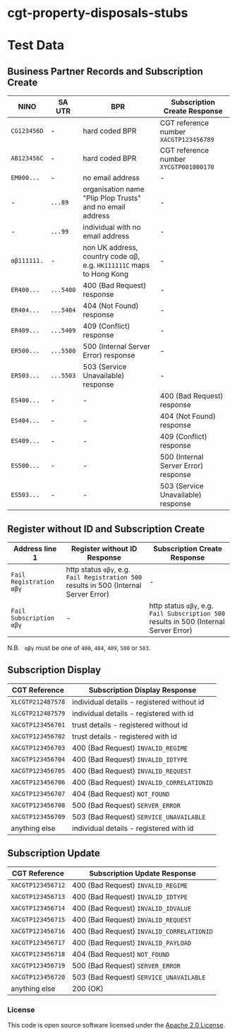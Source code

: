 
# cgt-property-disposals-stubs

# Test Data

## Business Partner Records and Subscription Create

| NINO        | SA UTR    | BPR                                                                 | Subscription Create Response            |
| ----------- | --------- | ------------------------------------------------------------------- | --------------------------------------- |
| `CG123456D` |   -       | hard coded BPR                                                      | CGT reference number `XACGTP123456789`  |
| `AB123456C` |   -       | hard coded BPR                                                      | CGT reference number `XYCGTP001000170`  |
| `EM000...`  |   -       | no email address                                                    | -                                       |
|    -        | `...89`   | organisation name "Plip Plop Trusts" and no email address           | -                                       |
|    -        | `...99`   | individual with no email address                                    | -                                       |
| `αβ111111.` |   -       | non UK address, country code αβ, e.g. `HK111111C` maps to Hong Kong | -                                       |   
| `ER400...`  | `...5400` | 400 (Bad Request) response                                          | -                                       |
| `ER404...`  | `...5404` | 404 (Not Found) response                                            | -                                       |
| `ER409...`  | `...5409` | 409 (Conflict) response                                             | -                                       |
| `ER500...`  | `...5500` | 500 (Internal Server Error) response                                | -                                       |
| `ER503...`  | `...5503` | 503 (Service Unavailable) response                                  | -                                       |
| `ES400...`  |   -       | -                                                                   | 400 (Bad Request) response              |
| `ES404...`  |   -       | -                                                                   | 404 (Not Found) response                |
| `ES409...`  |   -       | -                                                                   | 409 (Conflict) response                 |
| `ES500...`  |   -       | -                                                                   | 500 (Internal Server Error) response    |
| `ES503...`  |   -       | -                                                                   | 503 (Service Unavailable) response      |

## Register without ID and Subscription Create
| Address line 1          | Register without ID Response                                                              | Subscription Create Response                                                           |
| ----------------------- | ----------------------------------------------------------------------------------------- | -------------------------------------------------------------------------------------- |
| `Fail Registration αβγ` | http status `αβγ`, e.g. `Fail Registration 500` results in 500 (Internal Server Error)    | -                                                                                      |
| `Fail Subscription αβγ` | -                                                                                         | http status `αβγ`, e.g. `Fail Subscription 500` results in 500 (Internal Server Error) |                            |

N.B. ` αβγ` must be one of `400`, `404`, `409`, `500` or `503`.  


## Subscription Display

| CGT Reference     | Subscription Display Response                |
| ----------------- | -------------------------------------------- |
| `XLCGTP212487578` | individual details - registered without id   |
| `XLCGTP212487579` | individual details - registered with id      |
| `XACGTP123456701` | trust details - registered without id        |
| `XACGTP123456702` | trust details - registered with id           |
| `XACGTP123456703` | 400 (Bad Request) `INVALID_REGIME`           |
| `XACGTP123456704` | 400 (Bad Request) `INVALID_IDTYPE`           |
| `XACGTP123456705` | 400 (Bad Request) `INVALID_REQUEST`          |
| `XACGTP123456706` | 400 (Bad Request) `INVALID_CORRELATIONID`    |
| `XACGTP123456707` | 404 (Bad Request) `NOT_FOUND`                |
| `XACGTP123456708` | 500 (Bad Request) `SERVER_ERROR`             |
| `XACGTP123456709` | 503 (Bad Request) `SERVICE_UNAVAILABLE`      |
| anything else     | individual details - registered with id      |


## Subscription Update

| CGT Reference     | Subscription Update Response              |
| ----------------- | ----------------------------------------- |
| `XACGTP123456712` | 400 (Bad Request) `INVALID_REGIME`        |
| `XACGTP123456713` | 400 (Bad Request) `INVALID_IDTYPE`        |
| `XACGTP123456714` | 400 (Bad Request) `INVALID_IDVALUE`       |
| `XACGTP123456715` | 400 (Bad Request) `INVALID_REQUEST`       |
| `XACGTP123456716` | 400 (Bad Request) `INVALID_CORRELATIONID` |
| `XACGTP123456717` | 400 (Bad Request) `INVALID_PAYLOAD`       |
| `XACGTP123456718` | 404 (Bad Request) `NOT_FOUND`             |
| `XACGTP123456719` | 500 (Bad Request) `SERVER_ERROR`          |
| `XACGTP123456720` | 503 (Bad Request) `SERVICE_UNAVAILABLE`   |
| anything else     | 200 (OK)                                  |



### License                                                                                                             
This code is open source software licensed under the [Apache 2.0 License]("http://www.apache.org/licenses/LICENSE-2.0.html").

